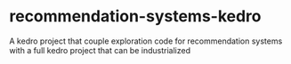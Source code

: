 # recommendation-systems-kedro
A kedro project that couple exploration code for recommendation systems with a full kedro project that can be industrialized
